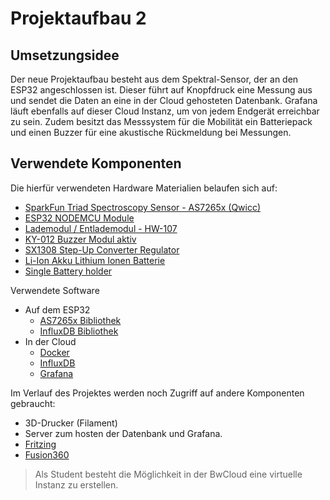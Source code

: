 # Projektaufbau 2

## Umsetzungsidee

Der neue Projektaufbau besteht aus dem Spektral-Sensor, der an den ESP32 angeschlossen ist.
Dieser führt auf Knopfdruck eine Messung aus und sendet die Daten an eine in der Cloud gehosteten Datenbank.
Grafana läuft ebenfalls auf dieser Cloud Instanz, um von jedem Endgerät erreichbar zu sein.
Zudem besitzt das Messsystem für die Mobilität ein Batteriepack und einen Buzzer für eine akustische Rückmeldung bei Messungen.

## Verwendete Komponenten

Die hierfür verwendeten Hardware Materialien belaufen sich auf:

- [SparkFun Triad Spectroscopy Sensor - AS7265x (Qwicc)](https://www.sparkfun.com/products/15050)
- [ESP32 NODEMCU Module](https://www.az-delivery.de/en/products/esp32-developmentboard)
- [Lademodul / Entlademodul - HW-107](https://akkuplus.de/Lademodul-Entlademodul-HW-107-zum-Laden-Entladen-einer-Li-Ion-Li-Polymer-Zelle-Micro-USBar)
- [KY-012 Buzzer Modul aktiv](https://www.az-delivery.de/products/buzzer-modul-aktiv?variant=8175828729952)
- [SX1308 Step-Up Converter Regulator](https://www.amazon.de/ANGEEK-Step-up-Wandler-Booster-Versorgungs/dp/B07RGZXPYY)
- [Li-Ion Akku Lithium Ionen Batterie](https://eckstein-shop.de/PKNERGY-Lithium-Ion-Battery-Cell-ICR-18650-37V-2600mAh-LiPo-Li-Ion?googlede=1&gclid=EAIaIQobChMI7_XxncPG-wIVOxkGAB1HxgB7EAQYASABEgKEfvD_BwE)
- [Single Battery holder](https://www.amazon.in/Electronicspices-Button-Battery-lithium-battery/dp/B08CCVDVFC)

Verwendete Software

- Auf dem ESP32
  - [AS7265x Bibliothek](https://github.com/sparkfun/SparkFun_AS7265x_Arduino_Library)
  - [InfluxDB Bibliothek](https://github.com/tobiasschuerg/InfluxDB-Client-for-Arduino)
- In der Cloud
  - [Docker](https://www.docker.com/)
  - [InfluxDB](https://www.influxdata.com/)
  - [Grafana](https://grafana.com/)

Im Verlauf des Projektes werden noch Zugriff auf andere Komponenten gebraucht:

- 3D-Drucker (Filament)
- Server zum hosten der Datenbank und Grafana.
- [Fritzing](https://fritzing.org/)
- [Fusion360](https://www.autodesk.de/products/fusion-360/overview)

> Als Student besteht die Möglichkeit in der BwCloud eine virtuelle Instanz zu erstellen.

